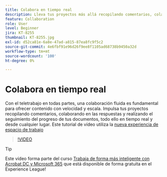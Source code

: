 ```yaml
---
title: Colabora en tiempo real
description: Lleva tus proyectos más allá recopilando comentarios, colaborando en las respuestas y realizando el seguimiento del progreso de tus documentos, todo ello en tiempo real y desde cualquier lugar
feature: Collaboration
role: User
level: Beginner
jira: KT-8255
thumbnail: KT-8255.jpg
exl-id: d52ca81e-6a8e-47ad-a815-87ea8fc9f5c2
source-git-commit: 4e6fbf91e96d26f9ee8f1105ad68738b9450a32d
workflow-type: tm+mt
source-wordcount: '100'
ht-degree: 0%

---
```


# Colabora en tiempo real

Con el teletrabajo en todas partes, una colaboración fluida es fundamental para ofrecer contenido con velocidad y escala. Impulsa tus proyectos recopilando comentarios, colaborando en las respuestas y realizando el seguimiento del progreso de tus documentos, todo ello en tiempo real y desde cualquier lugar. Este tutorial de vídeo utiliza la [nueva experiencia de espacio de trabajo](new-workspace.md)

>[!VIDEO](https://video.tv.adobe.com/v/337500?quality=12&learn=on&hidetitle=true)

>[!TIP]
>
>Este vídeo forma parte del curso [Trabaja de forma más inteligente con Acrobat DC y Microsoft 365](https://experienceleague.adobe.com/?recommended=Acrobat-U-1-2021.microsoft365) que está disponible de forma gratuita en el Experience League!
